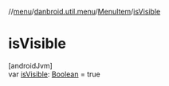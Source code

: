//[menu](../../../index.md)/[danbroid.util.menu](../index.md)/[MenuItem](index.md)/[isVisible](is-visible.md)

# isVisible

[androidJvm]\
var [isVisible](is-visible.md): [Boolean](https://kotlinlang.org/api/latest/jvm/stdlib/kotlin/-boolean/index.html) = true
